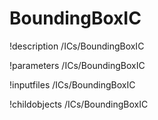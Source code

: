 <!-- MOOSE Documentation Stub: Remove this when content is added. -->

# BoundingBoxIC
!description /ICs/BoundingBoxIC

!parameters /ICs/BoundingBoxIC

!inputfiles /ICs/BoundingBoxIC

!childobjects /ICs/BoundingBoxIC
